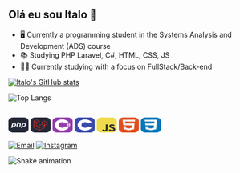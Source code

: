 ## Olá eu sou Italo 👋

- 🖥️ Currently a programming student in the Systems Analysis and Development (ADS) course
- 📚 Studying PHP Laravel, C#, HTML, CSS, JS
- 👨‍💻 Currently studying with a focus on FullStack/Back-end


[![Italo's GitHub stats](https://github-readme-stats.vercel.app/api?username=Italo-Santos-dev&show_icons=true&theme=merko)](https://github.com/anuraghazra/github-readme-stats)

![Top Langs](https://github-readme-stats.vercel.app/api/top-langs/?username=Italo-Santos-dev&layout=compact&theme=radical)


<div style="display: inline_block"><br>
  <img align="center" alt"Italo-PHP" height="30" width="40" src="https://github.com/tandpfun/skill-icons/blob/main/icons/PHP-Dark.svg">
  <img align="center" alt"Italo-laravel" height="30" width="40" src="https://github.com/tandpfun/skill-icons/blob/main/icons/Laravel-Dark.svg">
  <img align="center" alt"Italo-PHP" height="30" width="40" src="https://github.com/tandpfun/skill-icons/blob/main/icons/CS.svg">
  <img align="center" alt"Italo-PHP" height="30" width="40" src="https://github.com/tandpfun/skill-icons/blob/main/icons/C.svg">
  <img align="center" alt"Italo-PHP" height="30" width="40" src="https://github.com/tandpfun/skill-icons/blob/main/icons/JavaScript.svg">
  <img align="center" alt"Italo-PHP" height="30" width="40" src="https://github.com/tandpfun/skill-icons/blob/main/icons/HTML.svg">
  <img align="center" alt"Italo-PHP" height="30" width="40" src="https://github.com/tandpfun/skill-icons/blob/main/icons/CSS.svg">
  
</div>
<br>
<div>
  <a href="mailto:italosantoscont@gmail.com"><img src="https://img.shields.io/badge/-Gmail-D14836?style=for-the-badge&logo=gmail&logoColor=white" alt="Email" alt=""></a>
  <a href="https://www.instagram.com/s4nt.italo"><img src="https://img.shields.io/badge/-Instagram-E4405F?style=for-the-badge&logo=instagram&logoColor=white" alt="Instagram" alt=""></a>
  
 </div>

 ![Snake animation](https://github.com/ItaloSantos-dev/ItaloSantos-dev/blob/output/github-contribution-grid-snake.svg)

